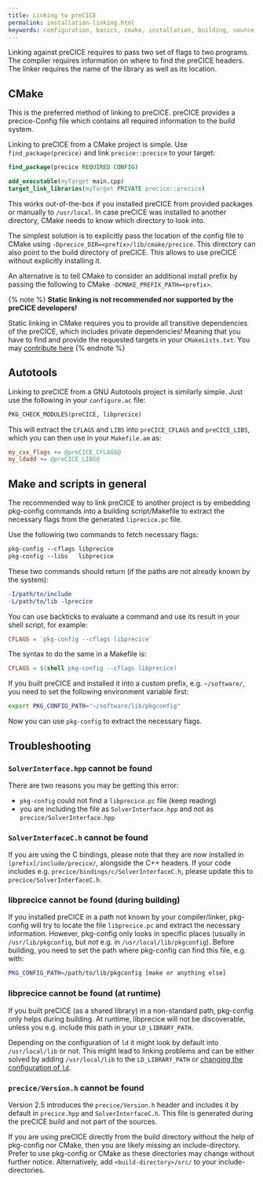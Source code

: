 ```yaml
---
title: Linking to preCICE
permalink: installation-linking.html
keywords: configuration, basics, cmake, installation, building, source, autotools, make, pkg-config
---
```


Linking against preCICE requires to pass two set of flags to two programs.
The compiler requires information on where to find the preCICE headers.
The linker requires the name of the library as well as its location.

## CMake

This is the preferred method of linking to preCICE.
preCICE provides a precice-Config file which contains all required information to the build system.

Linking to preCICE from a CMake project is simple.
Use `find_package(precice)` and link `precice::precice` to your target:

```cmake
find_package(precice REQUIRED CONFIG)

add_executable(myTarget main.cpp)
target_link_libraries(myTarget PRIVATE precice::precice)
```

This works out-of-the-box if you installed preCICE from provided packages or manually to `/usr/local`.
In case preCICE was installed to another directory, CMake needs to know which directory to look into.

The simplest solution is to explicitly pass the location of the config file to CMake using `-Dprecice_DIR=<prefix>/lib/cmake/precice`.
This directory can also point to the build directory of preCICE. This allows to use preCICE without explicitly installing it.

An alternative is to tell CMake to consider an additional install prefix by passing the following to CMake `-DCMAKE_PREFIX_PATH=<prefix>`.

{% note %}
__Static linking is not recommended nor supported by the preCICE developers!__

Static linking in CMake requires you to provide all transitive dependencies of the preCICE, which includes private dependencies!
Meaning that you have to find and provide the requested targets in your `CMakeLists.txt`.
You may [contribute here](https://github.com/precice/precice/pull/343)
{% endnote %}

## Autotools

Linking to preCICE from a GNU Autotools project is similarly simple. Just use the following in your `configure.ac` file:

```makefile
PKG_CHECK_MODULES(preCICE, libprecice)
```

This will extract the `CFLAGS` and `LIBS` into `preCICE_CFLAGS` and `preCICE_LIBS`, which you can then use in your `Makefile.am` as:

```makefile
my_cxx_flags += @preCICE_CFLAGS@
my_ldadd += @preCICE_LIBS@
```

## Make and scripts in general

The recommended way to link preCICE to another project is by embedding pkg-config commands into a building script/Makefile to extract the necessary flags from the generated `liprecice.pc` file.

Use the following two commands to fetch necessary flags:

```makefile
pkg-config --cflags libprecice
pkg-config --libs   libprecice
```

These two commands should return (if the paths are not already known by the system):

```makefile
-I/path/to/include
-L/path/to/lib -lprecice
```

You can use backticks to evaluate a command and use its result in your shell script, for example:

```makefile
CFLAGS = `pkg-config --cflags libprecice`
```

The syntax to do the same in a Makefile is:

```makefile
CFLAGS = $(shell pkg-config --cflags libprecice)
```

If you built preCICE and installed it into a custom prefix, e.g. `~/software/`, you need to set the following environment variable first:

```bash
export PKG_CONFIG_PATH="~/software/lib/pkgconfig"
```

Now you can use `pkg-config` to extract the necessary flags.

## Troubleshooting

### `SolverInterface.hpp` cannot be found

There are two reasons you may be getting this error:

* `pkg-config` could not find a `libprecice.pc` file (keep reading)
* you are including the file as `SolverInterface.hpp` and not as `precice/SolverInterface.hpp`

### `SolverInterfaceC.h` cannot be found

If you are using the C bindings, please note that they are now installed in `[prefix]/include/precice/`, alongside the C++ headers. If your code includes e.g. `precice/bindings/c/SolverInterfaceC.h`, please update this to `precice/SolverInterfaceC.h`.

### libprecice cannot be found (during building)

If you installed preCICE in a path not known by your compiler/linker, pkg-config will try to locate the file `libprecice.pc` and extract the necessary information. However, pkg-config only looks in specific places (usually in `/usr/lib/pkgconfig`, but *not* e.g. in `/usr/local/lib/pkgconfig`). Before building, you need to set the path where pkg-config can find this file, e.g. with:

```bash
PKG_CONFIG_PATH=/path/to/lib/pkgconfig [make or anything else]
```

### libprecice cannot be found (at runtime)

If you built preCICE (as a shared library) in a non-standard path, pkg-config only helps during building. At runtime, libprecice will not be discoverable, unless you e.g. include this path in your `LD_LIBRARY_PATH`.

Depending on the configuration of `ld` it might look by default into `/usr/local/lib` or not. This might lead to linking problems and can be either solved by adding `/usr/local/lib` to the `LD_LIBRARY_PATH` or [changing the configuration of `ld`](https://lonesysadmin.net/2013/02/22/error-while-loading-shared-libraries-cannot-open-shared-object-file/).

### `precice/Version.h` cannot be found

Version 2.5 introduces the `precice/Version.h` header and includes it by default in `precice.hpp` and `SolverInterfaceC.h`.
This file is generated during the preCICE build and not part of the sources.

If you are using preCICE directly from the build directory without the help of pkg-config nor CMake, then you are likely missing an include-directory.
Prefer to use pkg-config or CMake as these directories may change without further notice. Alternatively, add `<build-directory>/src/` to your include-directories.
